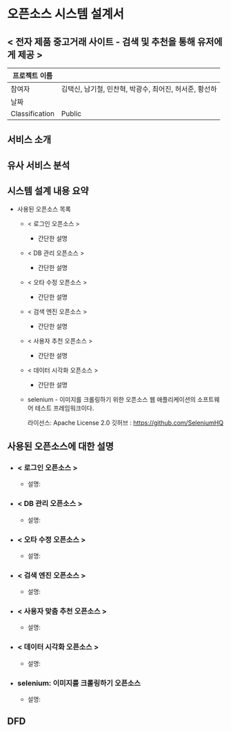 # 오픈소스 시스템 설계서



## < 전자 제품 중고거래 사이트 - 검색 및 추천을 통해 유저에게 제공 >



| 프로젝트 이름  |                                                        |
| -------------- | ------------------------------------------------------ |
| 참여자         | 김택신, 남기철, 민찬혁, 박광수, 최어진, 허서준, 황선하 |
| 날짜           |                                                        |
| Classification | Public                                                 |





## 서비스 소개



## 유사 서비스 분석



## 시스템 설계 내용 요약

- 사용된 오픈소스 목록
  - < 로그인 오픈소스 >
    - 간단한 설명
  - < DB 관리 오픈소스 >
    - 간단한 설명
  - < 오타 수정 오픈소스 >
    - 간단한 설명
  - < 검색 엔진 오픈소스 >
    - 간단한 설명
  - < 사용자 추천 오픈소스 >
    - 간단한 설명
  - < 데이터 시각화 오픈소스 >
    - 간단한 설명
  - selenium - 이미지를 크롤링하기 위한 오픈소스
    웹 애플리케이션의 소프트웨어 테스트 프레임워크이다.
    
    라이선스: Apache License 2.0 
    깃허브 : https://github.com/SeleniumHQ

## 사용된 오픈소스에 대한 설명

- ### < 로그인 오픈소스 >

  - 설명:

- ### < DB 관리 오픈소스 >

  - 설명:

- ### < 오타 수정 오픈소스 >

  - 설명:

- ### < 검색 엔진 오픈소스 >

  - 설명:

- ### < 사용자 맞춤 추천 오픈소스 >

  - 설명:

- ### < 데이터 시각화 오픈소스 >

  - 설명:

- ### selenium: 이미지를 크롤링하기 오픈소스
  - 설명:

## DFD
